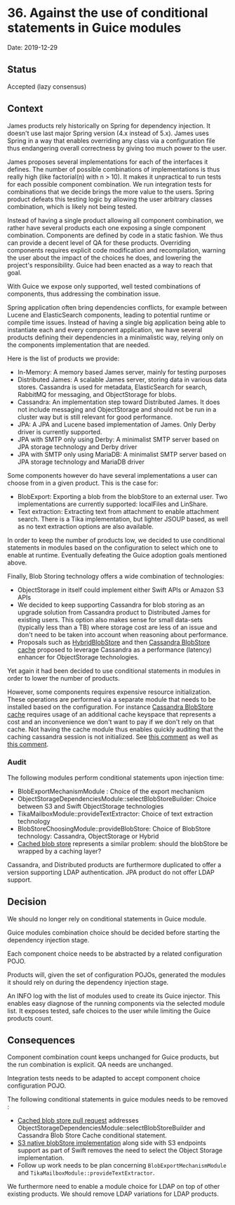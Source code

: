 # 36. Against the use of conditional statements in Guice modules

Date: 2019-12-29

## Status

Accepted (lazy consensus)

## Context

James products rely historically on Spring for dependency injection. It doesn't use last major Spring version (4.x instead of 5.x).
James uses Spring in a way that enables overriding any class via a configuration file thus endangering overall correctness by giving too much 
power to the user.

James proposes several implementations for each of the interfaces it defines. The number of possible combinations of
implementations is thus really high (like factorial(n) with n > 10). It makes it unpractical to run tests for each 
possible component combination. We run integration tests for combinations that we decide brings the more value to
the users. Spring product defeats this testing logic 
by allowing the user arbitrary classes combination, which is likely not being tested.

Instead of having a single product allowing all component combination, we rather have 
several products each one exposing a single component combination. Components are defined by code in a static fashion. 
We thus can provide a decent level of QA for these products. Overriding components requires explicit code modification 
and recompilation, warning the user about the impact of the choices he does, and lowering the project's responsibility. 
Guice had been enacted as a way to reach that goal.

With Guice we expose only supported, well tested combinations of components, thus addressing the combination issue.

Spring application often bring dependencies conflicts, for example between Lucene and ElasticSearch 
components, leading to potential runtime or compile time issues. Instead of having a single big application being able 
to instantiate each and every component application, we have several products defining their dependencies in a 
minimalistic way, relying only on the components implementation that are needed.

Here is the list of products we provide:

 - In-Memory: A memory based James server, mainly for testing purposes
 - Distributed James: A scalable James server, storing data in various data stores. Cassandra is used for metadata, 
 ElasticSearch for search, RabbitMQ for messaging, and ObjectStorage for blobs.
 - Cassandra: An implementation step toward Distributed James. It does not include messaging and ObjectStorage and 
 should not be run in a cluster way but is still relevant for good performance.
 - JPA: A JPA and Lucene based implementation of James. Only Derby driver is currently supported.
 - JPA with SMTP only using Derby: A minimalist SMTP server based on JPA storage technology and Derby driver
 - JPA with SMTP only using MariaDB: A minimalist SMTP server based on JPA storage technology and MariaDB driver

Some components however do have several implementations a user can choose from in a given product. This is the case for:

 - BlobExport: Exporting a blob from the blobStore to an external user. Two implementations are currently supported: 
 localFiles and LinShare.
 - Text extraction: Extracting text from attachment to enable attachment search. There is a Tika implementation, but 
 lighter JSOUP based, as well as no text extraction options are also available.

In order to keep the number of products low, we decided to use conditional statements in modules based on the 
configuration to select which one to enable at runtime. Eventually defeating the Guice adoption goals mentioned above.

Finally, Blob Storing technology offers a wide combination of technologies:

 - ObjectStorage in itself could implement either Swift APIs or Amazon S3 APIs
 - We decided to keep supporting Cassandra for blob storing as an upgrade solution from Cassandra product to Distributed 
James for existing users. This option also makes sense for small data-sets (typically less than a TB) where storage cost are less 
of an issue and don't need to be taken into account when reasoning about performance.
 - Proposals such as [HybridBlobStore](0014-blobstore-storage-policies.md) and then 
[Cassandra BlobStore cache](0025-cassandra-blob-store-cache.md) proposed to leverage Cassandra as a performance 
(latency) enhancer for ObjectStorage technologies.

Yet again it had been decided to use conditional statements in modules in order to lower the number of products.

However, some components requires expensive resource initialization. These operations are performed via a separate module
that needs to be installed based on the configuration. For instance 
[Cassandra BlobStore cache](0025-cassandra-blob-store-cache.md) requires usage of an additional cache keyspace that 
represents a cost and an inconvenience we don't want to pay if we don't rely on that cache. Not having the cache module 
thus enables quickly auditing that the caching cassandra session is not initialized. See 
[this comment](https://github.com/linagora/james-project/pull/3261#pullrequestreview-389804841) as well as 
[this comment](https://github.com/linagora/james-project/pull/3261#issuecomment-613911695).

### Audit

The following modules perform conditional statements upon injection time:

 - BlobExportMechanismModule : Choice of the export mechanism
 - ObjectStorageDependenciesModule::selectBlobStoreBuilder: Choice between S3 and Swift ObjectStorage technologies
 - TikaMailboxModule::provideTextExtractor: Choice of text extraction technology
 - BlobStoreChoosingModule::provideBlobStore: Choice of BlobStore technology: Cassandra, ObjectStorage or Hybrid
 - [Cached blob store](https://github.com/linagora/james-project/pull/3319) represents a similar problem: should the 
 blobStore be wrapped by a caching layer?
 
Cassandra, and Distributed products are furthermore duplicated to offer a version supporting LDAP authentication. JPA 
product do not offer LDAP support.

## Decision

We should no longer rely on conditional statements in Guice module.

Guice modules combination choice should be decided before starting the dependency injection stage.

Each component choice needs to be abstracted by a related configuration POJO.

Products will, given the set of configuration POJOs, generated the modules it should rely on during the dependency 
injection stage.

An INFO log with the list of modules used to create its Guice injector. This enables easy diagnose of the running 
components via the selected module list. It exposes tested, safe choices to the user while limiting the Guice products 
count.

## Consequences

Component combination count keeps unchanged for Guice products, but the run combination is explicit. QA needs are 
unchanged.

Integration tests needs to be adapted to accept component choice configuration POJO.

The following conditional statements in guice modules needs to be removed :

 - [Cached blob store pull request](https://github.com/linagora/james-project/pull/3319) addresses 
 ObjectStorageDependenciesModule::selectBlobStoreBuilder and Cassandra Blob Store Cache conditional statement.
 - [S3 native blobStore implementation](https://github.com/linagora/james-project/pull/3099) along side with S3 endpoints
 support as part of Swift removes the need to select the Object Storage implementation.
 - Follow up work needs to be plan concerning `BlobExportMechanismModule` and `TikaMailboxModule::provideTextExtractor`.
 
We furthermore need to enable a module choice for LDAP on top of other existing products. We should remove LDAP variations
for LDAP products.
